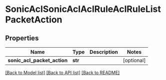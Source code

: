 # SonicAclSonicAclAclRuleAclRuleListPacketAction

## Properties
Name | Type | Description | Notes
------------ | ------------- | ------------- | -------------
**sonic_acl_packet_action** | **str** |  | [optional] 

[[Back to Model list]](../README.md#documentation-for-models) [[Back to API list]](../README.md#documentation-for-api-endpoints) [[Back to README]](../README.md)



